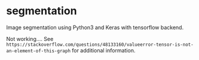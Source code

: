 # segmentation
Image segmentation using Python3 and Keras with tensorflow backend.


Not working....
See 
```https://stackoverflow.com/questions/48133160/valueerror-tensor-is-not-an-element-of-this-graph``` 
for additional information.
